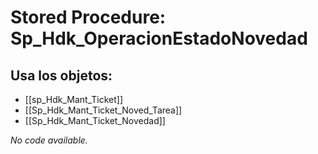 # Stored Procedure: Sp_Hdk_OperacionEstadoNovedad

## Usa los objetos:
- [[sp_Hdk_Mant_Ticket]]
- [[Sp_Hdk_Mant_Ticket_Noved_Tarea]]
- [[Sp_Hdk_Mant_Ticket_Novedad]]

*No code available.*
